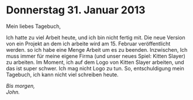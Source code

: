 Donnerstag 31. Januar 2013
========

Mein liebes Tagebuch,

Ich hatte zu viel Arbeit heute, und ich bin nicht fertig mit. Die neue Version von ein Projekt an dem ich arbeite wird am 15. Februar veröffentlicht werden. so ich habe eine Menge Arbeit um es zu beenden. Inzwischen, Ich muss immer für meine eigene Firma (und unser neues Spiel: Kitten Slayer) zu arbeiten. Im Moment, ich auf dem Logo von Kitten Slayer arbeiten, und das ist super schwer. Ich mag nicht Logo zu tun. So, entschuldigung mein Tagebuch, ich kann nicht viel schreiben heute.

_Bis morgen,_   
_John._